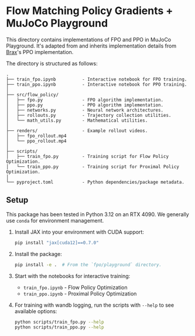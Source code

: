# Flow Matching Policy Gradients + MuJoCo Playground

This directory contains implementations of FPO and PPO in MuJoCo Playground.
It's adapted from and inherits implementation details from
[Brax](https://github.com/google/brax)'s PPO implementation.

The directory is structured as follows:

```
.
├── train_fpo.ipynb          - Interactive notebook for FPO training.
├── train_ppo.ipynb          - Interactive notebook for PPO training.
│
├── src/flow_policy/
│   ├── fpo.py               - FPO algorithm implementation.
│   ├── ppo.py               - PPO algorithm implementation.
│   ├── networks.py          - Neural network architectures.
│   ├── rollouts.py          - Trajectory collection utilities.
│   └── math_utils.py        - Mathematical utilities.
│
├── renders/                 - Example rollout videos.
│   ├── fpo_rollout.mp4
│   └── ppo_rollout.mp4
│
├── scripts/
│   ├── train_fpo.py         - Training script for Flow Policy Optimization.
│   └── train_ppo.py         - Training script for Proximal Policy Optimization.
│
└── pyproject.toml           - Python dependencies/package metadata.
```

## Setup

This package has been tested in Python 3.12 on an RTX 4090. We generally use `conda` for environment management.

1. Install JAX into your environment with CUDA support:

   ```bash
   pip install "jax[cuda12]==0.7.0"
   ```

2. Install the package:

   ```bash
   pip install -e .  # From the `fpo/playground` directory.
   ```

3. Start with the notebooks for interactive training:

   - `train_fpo.ipynb` - Flow Policy Optimization
   - `train_ppo.ipynb` - Proximal Policy Optimization

4. For training with wandb logging, run the scripts with `--help` to see available options:
   ```bash
   python scripts/train_fpo.py --help
   python scripts/train_ppo.py --help
   ```
